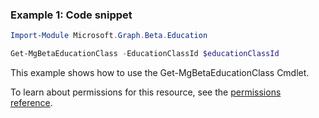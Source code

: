 ### Example 1: Code snippet

```powershellImport-Module Microsoft.Graph.Beta.Education

Get-MgBetaEducationClass -EducationClassId $educationClassId
```
This example shows how to use the Get-MgBetaEducationClass Cmdlet.
To learn about permissions for this resource, see the [permissions reference](/graph/permissions-reference).

